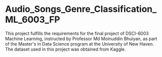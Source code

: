 # Audio_Songs_Genre_Classification_ML_6003_FP
This project fulfills the requirements for the final project of DSCI-6003 Machine Learning, instructed by Professor Md Moinuddin Bhuiyan, as part of the Master's in Data Science program at the University of New Haven. The dataset used in this project was obtained from Kaggle.
